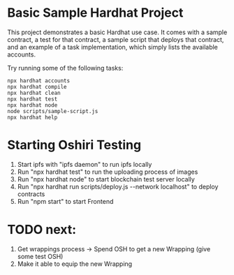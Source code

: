 # Basic Sample Hardhat Project

This project demonstrates a basic Hardhat use case. It comes with a sample contract, a test for that contract, a sample script that deploys that contract, and an example of a task implementation, which simply lists the available accounts.

Try running some of the following tasks:

```shell
npx hardhat accounts
npx hardhat compile
npx hardhat clean
npx hardhat test
npx hardhat node
node scripts/sample-script.js
npx hardhat help
```

# Starting Oshiri Testing

1. Start ipfs with "ipfs daemon" to run ipfs locally
2. Run "npx hardhat test" to run the uploading process of images
3. Run "npx hardhat node" to start blockchain test server locally
4. Run "npx hardhat run scripts/deploy.js --network localhost" to deploy contracts
5. Run "npm start" to start Frontend

# TODO next:

1. Get wrappings process -> Spend OSH to get a new Wrapping (give some test OSH)
2. Make it able to equip the new Wrapping

